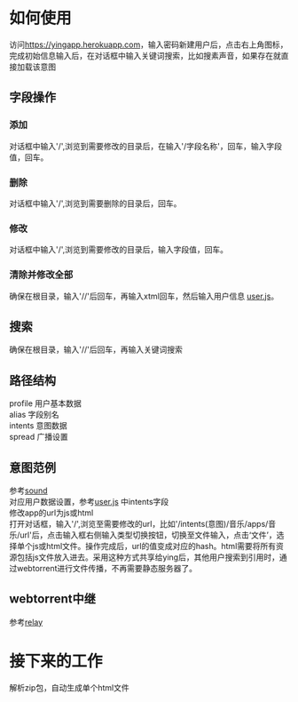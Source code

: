 # 如何使用
  
访问<https://yingapp.herokuapp.com>，输入密码新建用户后，点击右上角图标，完成初始信息输入后，在对话框中输入关键词搜索，比如搜素声音，如果存在就直接加载该意图  

## 字段操作  
### 添加  
对话框中输入'/',浏览到需要修改的目录后，在输入'/字段名称'，回车，输入字段值，回车。  
  
### 删除  
对话框中输入'/',浏览到需要删除的目录后，回车。  
  
### 修改
对话框中输入'/',浏览到需要修改的目录后，输入字段值，回车。  

### 清除并修改全部
确保在根目录，输入'//'后回车，再输入xtml回车，然后输入用户信息 [user.js](https://github.com/yingapp/idea/blob/main/user.js)。
    
## 搜索
确保在根目录，输入'//'后回车，再输入关键词搜索  
  
## 路径结构    
profile   用户基本数据  
alias     字段别名  
intents   意图数据  
spread    广播设置  

## 意图范例
参考[sound](https://github.com/yingapp/sound)  
对应用户数据设置，参考[user.js](https://github.com/yingapp/idea/blob/main/user.js) 中intents字段  
修改app的url为js或html  
打开对话框，输入'/',浏览至需要修改的url，比如'/intents(意图)/音乐/apps/音乐/url'后，点击输入框右侧输入类型切换按钮，切换至文件输入，点击‘文件’，选择单个js或html文件。操作完成后，url的值变成对应的hash。html需要将所有资源包括js文件放入进去。采用这种方式共享给ying后，其他用户搜索到引用时，通过webtorrent进行文件传播，不再需要静态服务器了。

## webtorrent中继  
参考[relay](https://github.com/yingapp/relay)  


# 接下来的工作

解析zip包，自动生成单个html文件

